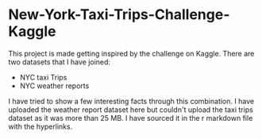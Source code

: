 # New-York-Taxi-Trips-Challenge-Kaggle

This project is made getting inspired by the challenge on Kaggle.
There are two datasets that I have joined: 
- NYC taxi Trips
- NYC weather reports

I have tried to show a few interesting facts through this combination. I have uploaded the weather report dataset here but couldn't upload the taxi trips dataset as it was more than 25 MB. I have sourced it in the r markdown file with the hyperlinks.
